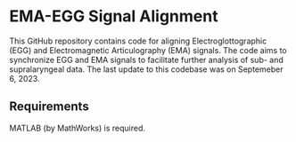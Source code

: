 # EMA-EGG Signal Alignment

This GitHub repository contains code for aligning Electroglottographic (EGG) and Electromagnetic Articulography (EMA) signals. 
The code aims to synchronize EGG and EMA signals to facilitate further analysis of sub- and supralaryngeal data. The last update to this codebase was on Septemeber 6, 2023.

## Requirements
MATLAB (by MathWorks) is required. 





